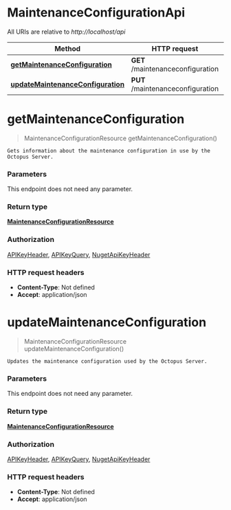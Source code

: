 # MaintenanceConfigurationApi

All URIs are relative to *http://localhost/api*

Method | HTTP request | Description
------------- | ------------- | -------------
[**getMaintenanceConfiguration**](MaintenanceConfigurationApi.md#getMaintenanceConfiguration) | **GET** /maintenanceconfiguration | 
[**updateMaintenanceConfiguration**](MaintenanceConfigurationApi.md#updateMaintenanceConfiguration) | **PUT** /maintenanceconfiguration | 


<a name="getMaintenanceConfiguration"></a>
# **getMaintenanceConfiguration**
> MaintenanceConfigurationResource getMaintenanceConfiguration()



    Gets information about the maintenance configuration in use by the Octopus Server.

### Parameters
This endpoint does not need any parameter.

### Return type

[**MaintenanceConfigurationResource**](../model/MaintenanceConfigurationResource.md)

### Authorization

[APIKeyHeader](../README.md#APIKeyHeader), [APIKeyQuery](../README.md#APIKeyQuery), [NugetApiKeyHeader](../README.md#NugetApiKeyHeader)

### HTTP request headers

- **Content-Type**: Not defined
- **Accept**: application/json

<a name="updateMaintenanceConfiguration"></a>
# **updateMaintenanceConfiguration**
> MaintenanceConfigurationResource updateMaintenanceConfiguration()



    Updates the maintenance configuration used by the Octopus Server.

### Parameters
This endpoint does not need any parameter.

### Return type

[**MaintenanceConfigurationResource**](../model/MaintenanceConfigurationResource.md)

### Authorization

[APIKeyHeader](../README.md#APIKeyHeader), [APIKeyQuery](../README.md#APIKeyQuery), [NugetApiKeyHeader](../README.md#NugetApiKeyHeader)

### HTTP request headers

- **Content-Type**: Not defined
- **Accept**: application/json


